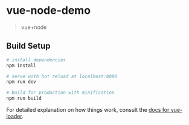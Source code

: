 # vue-node-demo

> vue+node

## Build Setup

``` bash
# install dependencies
npm install

# serve with hot reload at localhost:8080 
npm run dev

# build for production with minification 
npm run build 
```

For detailed explanation on how things work, consult the [docs for vue-loader](http://vuejs.github.io/vue-loader).

